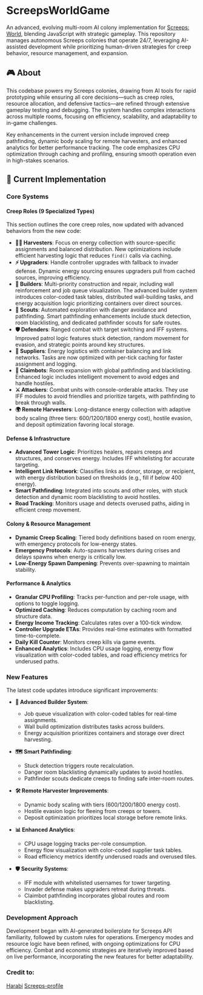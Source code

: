 # ScreepsWorldGame

An advanced, evolving multi-room AI colony implementation for [Screeps: World](https://store.steampowered.com/app/464350/Screeps_World/), blending JavaScript with strategic gameplay. This repository manages autonomous Screeps colonies that operate 24/7, leveraging AI-assisted development while prioritizing human-driven strategies for creep behavior, resource management, and expansion.

## 🎮 About

This codebase powers my Screeps colonies, drawing from AI tools for rapid prototyping while ensuring all core decisions—such as creep roles, resource allocation, and defensive tactics—are refined through extensive gameplay testing and debugging. The system handles complex interactions across multiple rooms, focusing on efficiency, scalability, and adaptability to in-game challenges.

Key enhancements in the current version include improved creep pathfinding, dynamic body scaling for remote harvesters, and enhanced analytics for better performance tracking. The code emphasizes CPU optimization through caching and profiling, ensuring smooth operation even in high-stakes scenarios.

## 🚀 Current Implementation

### Core Systems

#### **Creep Roles** (9 Specialized Types)

This section outlines the core creep roles, now updated with advanced behaviors from the new code:

- **🧑‍🌾 Harvesters**: Focus on energy collection with source-specific assignments and balanced distribution. New optimizations include efficient harvesting logic that reduces `find()` calls via caching.
- **⚡ Upgraders**: Handle controller upgrades with fallback to invader defense. Dynamic energy sourcing ensures upgraders pull from cached sources, improving efficiency.
- **🔨 Builders**: Multi-priority construction and repair, including wall reinforcement and job queue visualization. The advanced builder system introduces color-coded task tables, distributed wall-building tasks, and energy acquisition logic prioritizing containers over direct sources.
- **🔭 Scouts**: Automated exploration with danger avoidance and pathfinding. Smart pathfinding enhancements include stuck detection, room blacklisting, and dedicated pathfinder scouts for safe routes.
- **🛡️ Defenders**: Ranged combat with target switching and IFF systems. Improved patrol logic features stuck detection, random movement for evasion, and strategic points around key structures.
- **🔋 Suppliers**: Energy logistics with container balancing and link networks. Tasks are now optimized with per-tick caching for faster assignment and logging.
- **🤖 Claimbots**: Room expansion with global pathfinding and blacklisting. Enhanced logic includes intelligent movement to avoid edges and handle hostiles.
- **⚔️ Attackers**: Combat units with console-orderable attacks. They use IFF modules to avoid friendlies and prioritize targets, with pathfinding to break through walls.
- **🌍 Remote Harvesters**: Long-distance energy collection with adaptive body scaling (three tiers: 600/1200/1800 energy cost), hostile evasion, and deposit optimization favoring local storage.

#### **Defense & Infrastructure**

- **Advanced Tower Logic**: Prioritizes healers, repairs creeps and structures, and conserves energy. Includes IFF whitelisting for accurate targeting.
- **Intelligent Link Network**: Classifies links as donor, storage, or recipient, with energy distribution based on thresholds (e.g., fill if below 400 energy).
- **Smart Pathfinding**: Integrated into scouts and other roles, with stuck detection and dynamic room blacklisting to avoid hostiles.
- **Road Tracking**: Monitors usage and detects overused paths, aiding in efficient creep movement.

#### **Colony & Resource Management**

- **Dynamic Creep Scaling**: Tiered body definitions based on room energy, with emergency protocols for low-energy states.
- **Emergency Protocols**: Auto-spawns harvesters during crises and delays spawns when energy is critically low.
- **Low-Energy Spawn Dampening**: Prevents over-spawning to maintain stability.

#### **Performance & Analytics**

- **Granular CPU Profiling**: Tracks per-function and per-role usage, with options to toggle logging.
- **Optimized Caching**: Reduces computation by caching room and structure data.
- **Energy Income Tracking**: Calculates rates over a 100-tick window.
- **Controller Upgrade ETAs**: Provides real-time estimates with formatted time-to-complete.
- **Daily Kill Counter**: Monitors creep kills via game events.
- **Enhanced Analytics**: Includes CPU usage logging, energy flow visualization with color-coded tables, and road efficiency metrics for underused paths.

### New Features

The latest code updates introduce significant improvements:

- **🧠 Advanced Builder System**:
  - Job queue visualization with color-coded tables for real-time assignments.
  - Wall build optimization distributes tasks across builders.
  - Energy acquisition prioritizes containers and storage over direct harvesting.

- **🗺️ Smart Pathfinding**:
  - Stuck detection triggers route recalculation.
  - Danger room blacklisting dynamically updates to avoid hostiles.
  - Pathfinder scouts dedicate creeps to finding safe inter-room routes.

- **🛠️ Remote Harvester Improvements**:
  - Dynamic body scaling with tiers (600/1200/1800 energy cost).
  - Hostile evasion logic for fleeing from creeps or towers.
  - Deposit optimization prioritizes local storage before remote links.

- **📊 Enhanced Analytics**:
  - CPU usage logging tracks per-role consumption.
  - Energy flow visualization with color-coded supplier task tables.
  - Road efficiency metrics identify underused roads and overused tiles.

- **🛡️ Security Systems**:
  - IFF module with whitelisted usernames for tower targeting.
  - Invader defense makes upgraders retreat during threats.
  - Claimbot pathfinding incorporates global routes and room blacklisting.

### Development Approach

Development began with AI-generated boilerplate for Screeps API familiarity, followed by custom rules for operations. Emergency modes and resource logic have been refined, with ongoing optimizations for CPU efficiency. Combat and economic strategies are iteratively improved based on live performance, incorporating the new features for better adaptability.

### Credit to:
[Harabi](https://sy-harabi.github.io/Quad-Movement-Basics/)
[Screeps-profile](https://github.com/screepers/screeps-profiler/tree/master)